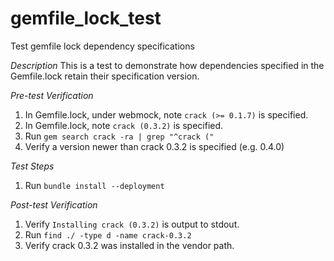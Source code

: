 gemfile_lock_test
=================

Test gemfile lock dependency specifications

*Description*
This is a test to demonstrate how dependencies specified in the Gemfile.lock retain their specification version.

*Pre-test Verification*
1. In Gemfile.lock, under webmock, note ```crack (>= 0.1.7)``` is specified.
2. In Gemfile.lock, note ```crack (0.3.2)``` is specified.
3. Run ```gem search crack -ra | grep "^crack ("```
4. Verify a version newer than crack 0.3.2 is specified (e.g. 0.4.0)

*Test Steps*
1. Run ```bundle install --deployment```

*Post-test Verification*

1. Verify ```Installing crack (0.3.2)``` is output to stdout.
2. Run ```find ./ -type d -name crack-0.3.2```
3. Verify crack 0.3.2 was installed in the vendor path.
